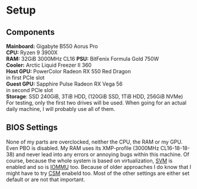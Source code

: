 # Setup

## Components
**Mainboard:** Gigabyte B550 Aorus Pro  
**CPU:** Ryzen 9 3900X  
**RAM:** 32GiB 3000MHz CL16
**PSU:** BitFenix Formula Gold 750W  
**Cooler:** Arctic Liquid Freezer II 360  
**Host GPU:** PowerColor Radeon RX 550 Red Dragon  
in first PCIe slot  
**Guest GPU:** Sapphire Pulse Radeon RX Vega 56  
in second PCIe slot  
**Storage**: SSD 240GiB, 3TiB HDD, (120GiB SSD, 1TiB HDD, 256GiB NVMe)  
For testing, only the first two drives will be used. When going for an actual daily machine, I will probably use all of
them.

## BIOS Settings
None of my parts are overclocked, neither the CPU, the RAM or my GPU. Even PBO is disabled. My RAM uses its XMP-profile
(3000MHz CL16-18-18-38) and never lead into any errors or annoying bugs within this machine. Of course, because the whole
system is based on virtualization, [SVM](../explanations/glossary.md#SVM) is enabled and so is [IOMMU](../explanations/glossary.md#IOMMU) too. Because of older approaches I do know that I might have to try [CSM](../explanations/glossary.md#CSM) enabeld too. Most of the other settings are either set default or are not that important.
